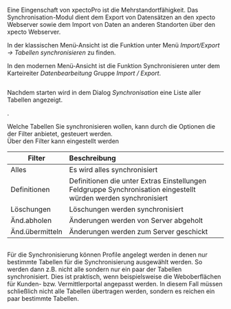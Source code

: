 <!DOCTYPE html>
<html>
<head>
<meta charset="utf-8">
<meta name="viewport" content="width=device-width, initial-scale=1.0">
<title>100_Tabellen_synchronisieren.md</title>
<link rel="stylesheet" href="https://stackedit.io/res-min/themes/base.css" />
<script type="text/javascript" src="https://cdn.mathjax.org/mathjax/latest/MathJax.js?config=TeX-AMS_HTML"></script>
</head>
<body><div class="container"><p>Eine Eingenschaft von xpectoPro ist die Mehrstandortfähigkeit. Das Synchronisation-Modul dient dem Export von Datensätzen an den xpecto Webserver sowie dem Import von Daten an anderen Standorten über den xpecto Webserver.</p>

<p>In der klassischen Menü-Ansicht ist die Funktion unter Menü <em>Import/Export → Tabellen synchronisieren</em> zu finden.</p>

<p>In den modernen Menü-Ansicht ist die Funktion Synchronisieren unter dem Karteireiter <em>Datenbearbeitung</em> Gruppe <em>Import / Export</em>.</p>

<p><img src="http://xpecto.github.io/docs/img/img_1461833593791.png" alt="" title=""></p>

<p>Nachdem starten wird in dem  Dialog <em>Synchronisation</em> eine Liste aller Tabellen angezeigt.</p>

<p><img src="http://xpecto.github.io/docs/img/img_1421748051531.png" alt="" title="">.</p>

<p>Welche Tabellen Sie synchronisieren wollen, kann durch die Optionen die der Filter anbietet, gesteuert werden. <br>
Über den Filter kann eingestellt werden </p>

<table>
<thead>
<tr>
  <th>Filter</th>
  <th align="left">Beschreibung</th>
</tr>
</thead>
<tbody><tr>
  <td>Alles</td>
  <td align="left">Es wird alles synchronisiert</td>
</tr>
<tr>
  <td>Definitionen</td>
  <td align="left">Definitionen die unter Extras Einstellungen Feldgruppe Synchronisation eingestellt würden werden synchronisiert</td>
</tr>
<tr>
  <td>Löschungen</td>
  <td align="left">Löschungen werden synchronisiert</td>
</tr>
<tr>
  <td>Änd.abholen</td>
  <td align="left">Änderungen werden von Server abgeholt</td>
</tr>
<tr>
  <td>Änd.übermitteln</td>
  <td align="left">Änderungen werden zum Server geschickt</td>
</tr>
</tbody></table>


<p><img src="http://xpecto.github.io/docs/img/img_1461912454219.png" alt="" title=""></p>

<p>Für die Synchronisierung können Profile angelegt werden in denen nur bestimmte Tabellen für die Synchronisierung ausgewählt werden. So werden dann z.B. nicht alle sondern nur ein paar der Tabellen synchronisiert. Dies ist praktisch, wenn beispielsweise die Weboberflächen für Kunden- bzw. Vermittlerportal angepasst werden. In diesem Fall müssen schließlich nicht alle Tabellen übertragen werden, sondern es reichen ein paar bestimmte Tabellen.</p></div></body>
</html>